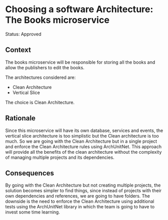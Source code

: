 # Choosing a software Architecture: The Books microservice

Status: Approved

## Context

The books microservice will be responsible for storing all the books and allow the publishers to edit the books.

The architectures considered are:
- Clean Architecture
- Vertical Slice

The choice is Clean Architecture.

## Rationale

Since this microservice will have its own database, services and events, the vertical slice architecture is too simplistic but the Clean architecture is too much. So we are going with the Clean Architecture but in a single project and enforce the Clean Architecture rules using ArchUnitNet. This approach will provide all the benefits of the clean architecture without the complexity of managing multiple projects and its dependencies.

## Consequences

By going with the Clean Architecture but not creating multiple projects, the solution becomes simpler to find things, since instead of projects with their own dependencies and references, we are going to have folders. The downside is the need to enforce the Clean Architecture using additional tests using the ArchUnitNet library in which the team is going to have to invest some time learning.
